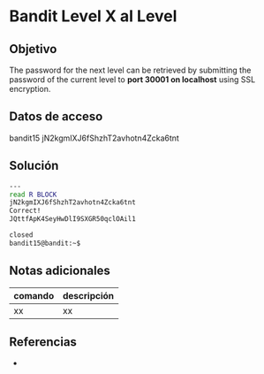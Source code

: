 
# Bandit Level X al Level

## Objetivo
The password for the next level can be retrieved by submitting the password of the current level to **port 30001 on localhost** using SSL encryption.

## Datos de acceso
bandit15
jN2kgmIXJ6fShzhT2avhotn4Zcka6tnt

## Solución
```bash
---
read R BLOCK
jN2kgmIXJ6fShzhT2avhotn4Zcka6tnt
Correct!
JQttfApK4SeyHwDlI9SXGR50qclOAil1

closed
bandit15@bandit:~$
```

## Notas adicionales
| comando | descripción |
| ------ | ------ |
| xx | xx |

## Referencias
- []()